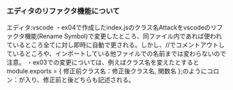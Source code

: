 ### エディタのリファクタ機能について
エディタ:vscode
・ex04で作成したindex.jsのクラス名Attackをvscodeのリファクタ機能(Rename Symbol)で変更したところ、同ファイル内であれば使われているところ全てに対し即時に自動で更される。しかし、//でコメントアウトしているところや、インポートしている他ファイルでの名前までは変わらないので注意。
・ex03での変更については、例えばクラス名を変えたとするとmodule.exports = { 修正前クラス名：修正後クラス名, 関数名 };のようにコロン：が入り、修正前と後どちらも記述される。